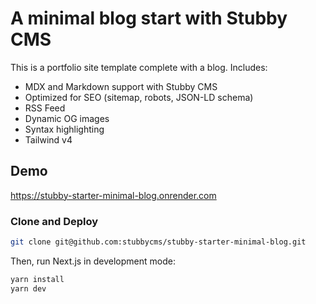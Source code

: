 # A minimal blog start with Stubby CMS

This is a portfolio site template complete with a blog. Includes:

- MDX and Markdown support with Stubby CMS
- Optimized for SEO (sitemap, robots, JSON-LD schema)
- RSS Feed
- Dynamic OG images
- Syntax highlighting
- Tailwind v4

## Demo

https://stubby-starter-minimal-blog.onrender.com

### Clone and Deploy

```bash 
git clone git@github.com:stubbycms/stubby-starter-minimal-blog.git
```

Then, run Next.js in development mode:

```bash
yarn install
yarn dev
```
